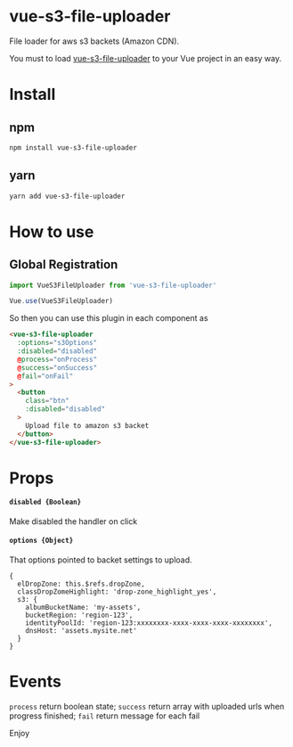 # vue-s3-file-uploader
File loader for aws s3 backets (Amazon CDN).

You must to load [vue-s3-file-uploader](https://github.com/rostber/vue-s3-file-uploader) to your Vue project in an easy way.

# Install
## npm

```sh
npm install vue-s3-file-uploader
```

## yarn 

```sh
yarn add vue-s3-file-uploader
```

# How to use 

## Global Registration

```js
import VueS3FileUploader from 'vue-s3-file-uploader'

Vue.use(VueS3FileUploader)
```

So then you can use this plugin in each component as

```html
<vue-s3-file-uploader
  :options="s3Options"
  :disabled="disabled"
  @process="onProcess"
  @success="onSuccess"
  @fail="onFail"
>
  <button
    class="btn"
    :disabled="disabled"
  >
    Upload file to amazon s3 backet
  </button>
</vue-s3-file-uploader>
```

# Props 

#### `disabled {Boolean}`
Make disabled the handler on click

#### `options {Object}`
That options pointed to backet settings to upload.
```
{
  elDropZone: this.$refs.dropZone,
  classDropZomeHighlight: 'drop-zone_highlight_yes',
  s3: {
    albumBucketName: 'my-assets',
    bucketRegion: 'region-123',
    identityPoolId: 'region-123:xxxxxxxx-xxxx-xxxx-xxxx-xxxxxxxx',
    dnsHost: 'assets.mysite.net'
  }
}
```

# Events

`process` return boolean state;
`success` return array with uploaded urls when progress finished;
`fail` return message for each fail

Enjoy
